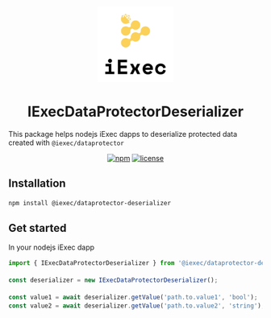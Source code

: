 <p align="center">
  <a href="https://iex.ec/" rel="noopener" target="_blank"><img width="150" src="./logo-iexec.png" alt="iExec logo"/></a>
</p>

<h1 align="center">IExecDataProtectorDeserializer</h1>

This package helps nodejs iExec dapps to deserialize protected data created with `@iexec/dataprotector`

<div align="center">

[![npm](https://img.shields.io/npm/v/@iexec/dataprotector-deserializer)](https://www.npmjs.com/package/@iexec/dataprotector-deserializer) [![license](https://img.shields.io/badge/license-Apache%202-blue)](/LICENSE)

</div>

## Installation

```sh
npm install @iexec/dataprotector-deserializer
```

## Get started

In your nodejs iExec dapp

```js
import { IExecDataProtectorDeserializer } from '@iexec/dataprotector-deserializer';

const deserializer = new IExecDataProtectorDeserializer();

const value1 = await deserializer.getValue('path.to.value1', 'bool');
const value2 = await deserializer.getValue('path.to.value2', 'string');
```
